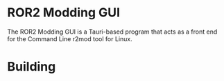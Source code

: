 # ROR2 Modding GUI

The ROR2 Modding GUI is a Tauri-based program that acts as a front end for the Command Line r2mod tool for Linux.

# Building

